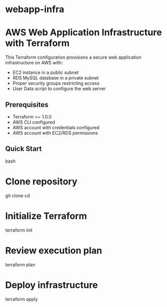 # webapp-infra


# AWS Web Application Infrastructure with Terraform

This Terraform configuration provisions a secure web application infrastructure on AWS with:

- EC2 instance in a public subnet
- RDS MySQL database in a private subnet
- Proper security groups restricting access
- User Data script to configure the web server


## Prerequisites

- Terraform >= 1.0.0
- AWS CLI configured
- AWS account with credentials configured
- AWS account with EC2/RDS permissions

## Quick Start

bash
# Clone repository
git clone 
cd 

# Initialize Terraform
terraform init

# Review execution plan
terraform plan

# Deploy infrastructure
terraform apply

